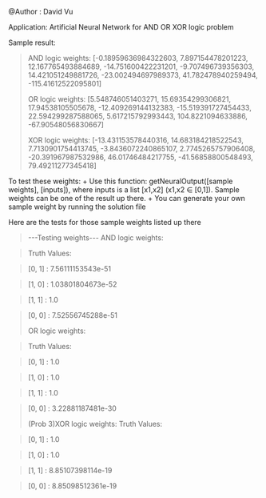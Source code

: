 @Author : David Vu

Application: Artificial Neural Network for AND OR XOR logic problem

Sample result:
> AND logic weights:  [-0.18959636984322603, 7.897154478201223, 12.167765493884689,
> -14.751600422231201, -9.707496739356303, 14.421051249881726, -23.002494697989373,
> 41.782478940259494, -115.41612522095801]
> 
> OR logic weights:  [5.548746051403271, 15.69354299306821, 17.94538105505678,
> -12.409269144132383, -15.519391727454433, 22.594299287588065, 5.617215792993443,
> 104.8221094633886, -67.90548056830667]
> 
> XOR logic weights:  [-13.431153578440316, 14.683184218522543, 7.7130901754413745, 
> -3.8436072240865107, 2.7745265757906408, -20.391967987532986, 46.01746484217755, 
> -41.56858800548493, 79.49211277345418]

To test these weights:
	+ Use this function: getNeuralOutput([sample weights], [inputs]), where inputs is a list [x1,x2] (x1,x2 ∈ [0,1]). Sample weights can be one of the result up there.
	+ You can generate your own sample weight by running the solution file


Here are the tests for those sample weights listed up there

> ---Testing weights---
> AND logic weights: 

> Truth Values:

> [0, 1] : 7.56111153543e-51

> [1, 0] : 1.03801804673e-52

> [1, 1] : 1.0

> [0, 0] : 7.52556745288e-51
>
> 
> OR logic weights: 

> Truth Values:

> [0, 1] : 1.0

> [1, 0] : 1.0

> [1, 1] : 1.0

> [0, 0] : 3.22881187481e-30
>
> 
> (Prob 3)XOR logic weights: 
> Truth Values:

> [0, 1] : 1.0

> [1, 0] : 1.0

> [1, 1] : 8.85107398114e-19

> [0, 0] : 8.85098512361e-19
